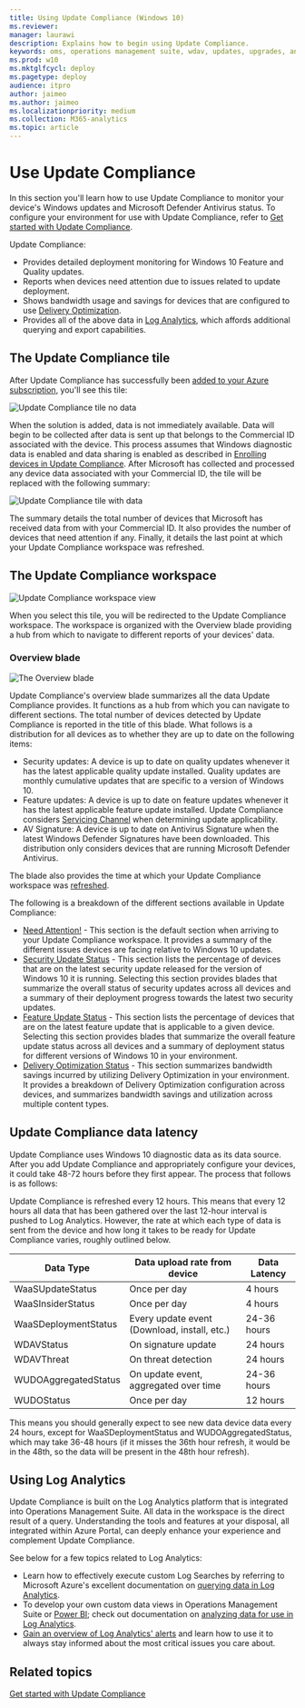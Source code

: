 ```yaml
---
title: Using Update Compliance (Windows 10)
ms.reviewer: 
manager: laurawi
description: Explains how to begin using Update Compliance.
keywords: oms, operations management suite, wdav, updates, upgrades, antivirus, antimalware, signature, log analytics
ms.prod: w10
ms.mktglfcycl: deploy
ms.pagetype: deploy
audience: itpro
author: jaimeo
ms.author: jaimeo
ms.localizationpriority: medium
ms.collection: M365-analytics
ms.topic: article
---
```


# Use Update Compliance

In this section you'll learn how to use Update Compliance to monitor your device's Windows updates and Microsoft Defender Antivirus status. To configure your environment for use with Update Compliance, refer to [Get started with Update Compliance](update-compliance-get-started.md).


Update Compliance: 
- Provides detailed deployment monitoring for Windows 10 Feature and Quality updates.
- Reports when devices need attention due to issues related to update deployment.
- Shows bandwidth usage and savings for devices that are configured to use [Delivery Optimization](waas-delivery-optimization.md).
- Provides all of the above data in [Log Analytics](#using-log-analytics), which affords additional querying and export capabilities.

## The Update Compliance tile
After Update Compliance has successfully been [added to your Azure subscription](update-compliance-get-started.md#add-update-compliance-to-your-azure-subscription), you'll see this tile:

![Update Compliance tile no data](images/UC_tile_assessing.png)

When the solution is added, data is not immediately available. Data will begin to be collected after data is sent up that belongs to the Commercial ID associated with the device. This process assumes that Windows diagnostic data is enabled and data sharing is enabled as described in [Enrolling devices in Update Compliance](update-compliance-get-started.md#enroll-devices-in-update-compliance). After Microsoft has collected and processed any device data associated with your Commercial ID, the tile will be replaced with the following summary:

![Update Compliance tile with data](images/UC_tile_filled.png)

The summary details the total number of devices that Microsoft has received data from with your Commercial ID. It also provides the number of devices that need attention if any. Finally, it details the last point at which your Update Compliance workspace was refreshed.

## The Update Compliance workspace

![Update Compliance workspace view](images/UC_workspace_needs_attention.png)

When you select this tile, you will be redirected to the Update Compliance workspace. The workspace is organized with the Overview blade providing a hub from which to navigate to different reports of your devices' data. 

### Overview blade

![The Overview blade](images/UC_workspace_overview_blade.png)

Update Compliance's overview blade summarizes all the data Update Compliance provides. It functions as a hub from which you can navigate to different sections. The total number of devices detected by Update Compliance is reported in the title of this blade. What follows is a distribution for all devices as to whether they are up to date on the following items:
* Security updates: A device is up to date on quality updates whenever it has the latest applicable quality update installed. Quality updates are monthly cumulative updates that are specific to a version of Windows 10.
* Feature updates: A device is up to date on feature updates whenever it has the latest applicable feature update installed. Update Compliance considers [Servicing Channel](waas-overview.md#servicing-channels) when determining update applicability. 
* AV Signature: A device is up to date on Antivirus Signature when the latest Windows Defender Signatures have been downloaded. This distribution only considers devices that are running Microsoft Defender Antivirus. 

The blade also provides the time at which your Update Compliance workspace was [refreshed](#update-compliance-data-latency). 

The following is a breakdown of the different sections available in Update Compliance:
* [Need Attention!](update-compliance-need-attention.md) - This section is the default section when arriving to your Update Compliance workspace. It provides a summary of the different issues devices are facing relative to Windows 10 updates.
* [Security Update Status](update-compliance-security-update-status.md) - This section lists the percentage of devices that are on the latest security update released for the version of Windows 10 it is running. Selecting this section provides blades that summarize the overall status of security updates across all devices and a summary of their deployment progress towards the latest two security updates. 
* [Feature Update Status](update-compliance-feature-update-status.md) - This section lists the percentage of devices that are on the latest feature update that is applicable to a given device. Selecting this section provides blades that summarize the overall feature update status across all devices and a summary of deployment status for different versions of Windows 10 in your environment.
* [Delivery Optimization Status](update-compliance-delivery-optimization.md) - This section summarizes bandwidth savings incurred by utilizing Delivery Optimization in your environment. It provides a breakdown of Delivery Optimization configuration across devices, and summarizes bandwidth savings and utilization across multiple content types.


## Update Compliance data latency
Update Compliance uses Windows 10 diagnostic data as its data source. After you add Update Compliance and appropriately configure your devices, it could take 48-72 hours before they first appear. The  process that follows is as follows:

Update Compliance is refreshed every 12 hours. This means that every 12 hours all data that has been gathered over the last 12-hour interval is pushed to Log Analytics. However, the rate at which each type of data is sent from the device and how long it takes to be ready for Update Compliance varies, roughly outlined below.

| Data Type | Data upload rate from device | Data Latency |
|--|--|--|
|WaaSUpdateStatus | Once per day |4 hours |
|WaaSInsiderStatus| Once per day |4 hours |
|WaaSDeploymentStatus|Every update event (Download, install, etc.)|24-36 hours |
|WDAVStatus|On signature update|24 hours |
|WDAVThreat|On threat detection|24 hours |
|WUDOAggregatedStatus|On update event, aggregated over time|24-36 hours |
|WUDOStatus|Once per day|12 hours |

This means you should generally expect to see new data device data every 24 hours, except for WaaSDeploymentStatus and WUDOAggregatedStatus, which may take 36-48 hours (if it misses the 36th hour refresh, it would be in the 48th, so the data will be present in the 48th hour refresh). 

## Using Log Analytics

Update Compliance is built on the Log Analytics platform that is integrated into Operations Management Suite. All data in the workspace is the direct result of a query. Understanding the tools and features at your disposal, all integrated within Azure Portal, can deeply enhance your experience and complement Update Compliance. 

See below for a few topics related to Log Analytics: 
* Learn how to effectively execute custom Log Searches by referring to Microsoft Azure's excellent documentation on [querying data in Log Analytics](https://docs.microsoft.com/azure/log-analytics/log-analytics-log-searches).
* To develop your own custom data views in Operations Management Suite or [Power BI](https://powerbi.microsoft.com/); check out documentation on [analyzing data for use in Log Analytics](https://docs.microsoft.com/azure/log-analytics/log-analytics-dashboards). 
* [Gain an overview of Log Analytics' alerts](https://docs.microsoft.com/azure/log-analytics/log-analytics-alerts) and learn how to use it to always stay informed about the most critical issues you care about. 

## Related topics

[Get started with Update Compliance](update-compliance-get-started.md)